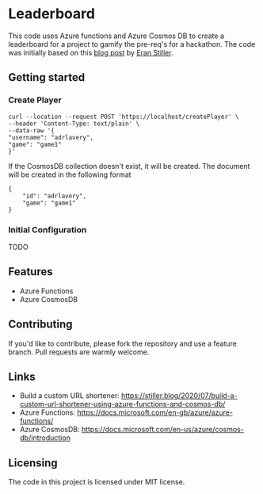# Leaderboard

This code uses Azure functions and Azure Cosmos DB to create a leaderboard for a project to gamify the pre-req's for a hackathon. The code was initially based on this [blog post](https://stiller.blog/2020/07/build-a-custom-url-shortener-using-azure-functions-and-cosmos-db/) by [Eran Stiller](https://github.com/estiller).

## Getting started

### Create Player

```
curl --location --request POST 'https://localhost/createPlayer' \
--header 'Content-Type: text/plain' \
--data-raw '{
"username": "adrlavery",
"game": "game1"
}'
```
If the CosmosDB collection doesn't exist, it will be created. The document will be created in the following format

```
{
    "id": "adrlavery",
    "game": "game1"
}
```

### Initial Configuration

TODO

## Features

* Azure Functions
* Azure CosmosDB

## Contributing

If you'd like to contribute, please fork the repository and use a feature
branch. Pull requests are warmly welcome.

## Links

- Build a custom URL shortener: https://stiller.blog/2020/07/build-a-custom-url-shortener-using-azure-functions-and-cosmos-db/
- Azure Functions: https://docs.microsoft.com/en-gb/azure/azure-functions/
- Azure CosmosDB: https://docs.microsoft.com/en-us/azure/cosmos-db/introduction


## Licensing

The code in this project is licensed under MIT license.